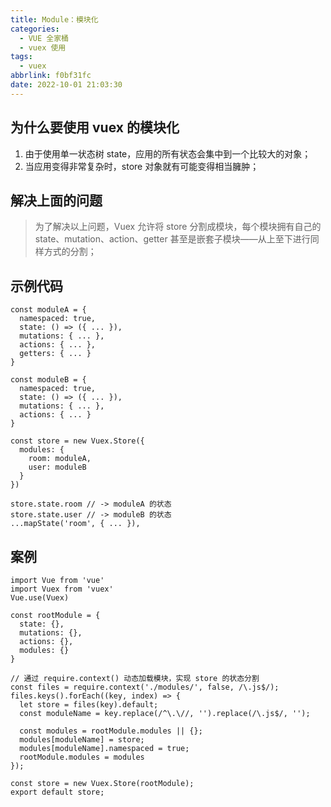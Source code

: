```yaml
---
title: Module：模块化
categories:
  - VUE 全家桶
  - vuex 使用
tags:
  - vuex
abbrlink: f0bf31fc
date: 2022-10-01 21:03:30
---
```


## 为什么要使用 vuex 的模块化
1. 由于使用单一状态树 state，应用的所有状态会集中到一个比较大的对象；
2. 当应用变得非常复杂时，store 对象就有可能变得相当臃肿；

## 解决上面的问题
>为了解决以上问题，Vuex 允许将 store 分割成模块，每个模块拥有自己的 state、mutation、action、getter 甚至是嵌套子模块——从上至下进行同样方式的分割；

## 示例代码
```JS
const moduleA = {
  namespaced: true,
  state: () => ({ ... }),
  mutations: { ... },
  actions: { ... },
  getters: { ... }
}

const moduleB = {
  namespaced: true,
  state: () => ({ ... }),
  mutations: { ... },
  actions: { ... }
}

const store = new Vuex.Store({
  modules: {
    room: moduleA,
    user: moduleB
  }
})

store.state.room // -> moduleA 的状态
store.state.user // -> moduleB 的状态
...mapState('room', { ... }),
```

## 案例
```JS
import Vue from 'vue'
import Vuex from 'vuex'
Vue.use(Vuex)

const rootModule = {
  state: {},
  mutations: {},
  actions: {},
  modules: {}
}

// 通过 require.context() 动态加载模块，实现 store 的状态分割
const files = require.context('./modules/', false, /\.js$/);
files.keys().forEach((key, index) => {
  let store = files(key).default;
  const moduleName = key.replace(/^\.\//, '').replace(/\.js$/, '');

  const modules = rootModule.modules || {};
  modules[moduleName] = store;
  modules[moduleName].namespaced = true;
  rootModule.modules = modules
});

const store = new Vuex.Store(rootModule);
export default store;
```
